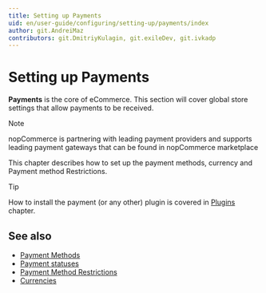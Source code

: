 ```yaml
---
title: Setting up Payments
uid: en/user-guide/configuring/setting-up/payments/index
author: git.AndreiMaz
contributors: git.DmitriyKulagin, git.exileDev, git.ivkadp
---
```


# Setting up Payments

**Payments** is the core of eCommerce. This section will cover global store settings that allow payments to be received.

> [!NOTE]
> nopCommerce is partnering with leading payment providers and supports leading payment gateways that can be found in nopCommerce marketplace

This chapter describes how to set up the payment methods, currency and Payment method Restrictions.

> [!TIP]
> How to install the payment (or any other) plugin is covered in [Plugins](xref:en/user-guide/configuring/system/plugins) chapter.

## See also

- [Payment Methods](xref:en/user-guide/configuring/setting-up/payments/methods/index)
- [Payment statuses](xref:en/user-guide/configuring/setting-up/payments/payment-statuses)
- [Payment Method Restrictions](xref:en/user-guide/configuring/setting-up/payments/payment-method-restrictions)
- [Currencies](xref:en/user-guide/configuring/setting-up/payments/currencies)

